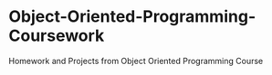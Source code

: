 # Object-Oriented-Programming-Coursework
Homework and Projects from Object Oriented Programming Course
